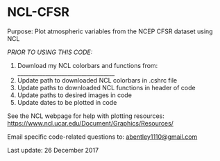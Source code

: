 # NCL-CFSR
Purpose: Plot atmospheric variables from the NCEP CFSR dataset using NCL

*PRIOR TO USING THIS CODE:*  
1) Download my NCL colorbars and functions from: ___________________________________
2) Update path to downloaded NCL colorbars in .cshrc file
3) Update paths to downloaded NCL functions in header of code
4) Update paths to desired images in code
5) Update dates to be plotted in code

See the NCL webpage for help with plotting resources: https://www.ncl.ucar.edu/Document/Graphics/Resources/ 

Email specific code-related questions to: abentley1110@gmail.com

Last update: 26 December 2017

